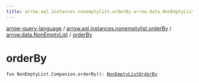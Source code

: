 ```yaml
---
title: arrow.aql.instances.nonemptylist.orderBy.arrow.data.NonEmptyList.orderBy - arrow-query-language
---
```


[arrow-query-language](../../index.html) / [arrow.aql.instances.nonemptylist.orderBy](../index.html) / [arrow.data.NonEmptyList](index.html) / [orderBy](./order-by.html)

# orderBy

`fun NonEmptyList.Companion.orderBy(): `[`NonEmptyListOrderBy`](../../arrow.aql.instances/-non-empty-list-order-by/index.html)